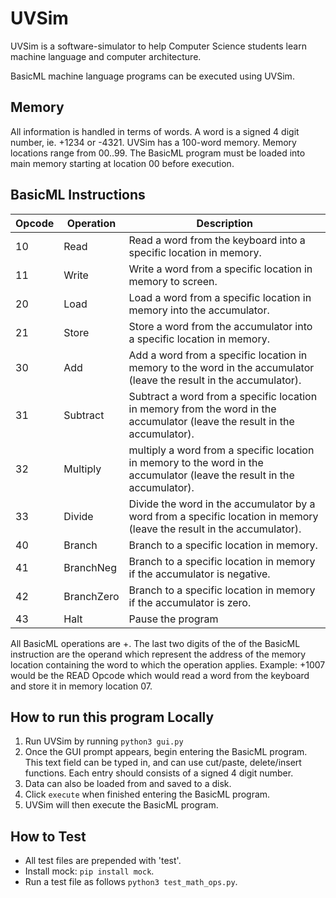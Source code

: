 # UVSim
UVSim is a software-simulator to help Computer Science students learn machine language and computer architecture.

BasicML machine language programs can be executed using UVSim.

## Memory
All information is handled in terms of words. A word is a signed 4 digit number, ie. +1234 or -4321. UVSim has a 100-word memory. Memory locations range from 00..99. The BasicML program must be loaded into main memory starting at location 00 before execution.

## BasicML Instructions

| Opcode     | Operation | Description |
| ----------- | ----------- |----------- |
| 10 | Read | Read a word from the keyboard into a specific location in memory. |
| 11 | Write | Write a word from a specific location in memory to screen. |
| 20 | Load |Load a word from a specific location in memory into the accumulator. |
| 21 | Store |Store a word from the accumulator into a specific location in memory. |
| 30 | Add |Add a word from a specific location in memory to the word in the accumulator (leave the result in the accumulator). |
| 31 | Subtract | Subtract a word from a specific location in memory from the word in the accumulator (leave the result in the accumulator). |
| 32 | Multiply | multiply a word from a specific location in memory to the word in the accumulator (leave the result in the accumulator). |
| 33 | Divide | Divide the word in the accumulator by a word from a specific location in memory (leave the result in the accumulator). |
| 40 | Branch | Branch to a specific location in memory. |
| 41 | BranchNeg | Branch to a specific location in memory if the accumulator is negative. |
| 42 | BranchZero | Branch to a specific location in memory if the accumulator is zero. |
| 43 | Halt | Pause the program |

All BasicML operations are +. The last two digits of the of the BasicML instruction are the operand which represent the address of the memory location containing the word to which the operation applies.
Example: +1007 would be the READ Opcode which would read a word from the keyboard and store it in memory location 07.

## How to run this program Locally
1. Run UVSim by running `python3 gui.py`
2. Once the GUI prompt appears, begin entering the BasicML program. This text field can be typed in, and can use cut/paste, delete/insert functions. Each entry should consists of a signed 4 digit number. 
3. Data can also be loaded from and saved to a disk.
4. Click `execute` when finished entering the BasicML program.
5. UVSim will then execute the BasicML program.



## How to Test
- All test files are prepended with 'test'.
- Install mock: `pip install mock`.
- Run a test file as follows `python3 test_math_ops.py`.
